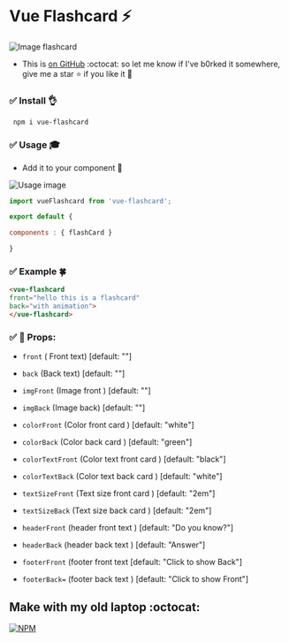 # Vue Flashcard :zap:

![Image flashcard](https://media.giphy.com/media/3og0ICaNlqFKHKlXKo/giphy.gif)
+ This is [on GitHub](https://github.com/cuduy197/vue-flashcard) :octocat:   so let me know if I've b0rked it somewhere, give me a star :star: if you like it  :musical_note:

### :white_check_mark: Install :ok_hand:
``` npm i vue-flashcard```

### :white_check_mark: Usage :mortar_board:
- Add it to  your component  :tada:

![Usage image](https://media.giphy.com/media/l1BgQGZQxJcXNiwk8/giphy.gif)

```javascript
import vueFlashcard from 'vue-flashcard';

export default {

components : { flashCard }

}
```

### :white_check_mark: Example :four_leaf_clover: 

```html
<vue-flashcard 
front="hello this is a flashcard" 
back="with animation">
</vue-flashcard>
```
### :white_check_mark: :book: Props: 
+ `front` ( Front text) [default: ""]
+ `back` (Back text) [default: ""]

+ `imgFront` (Image front ) [default: ""]
+ `imgBack` (Image back)  [default: ""]

+ `colorFront` (Color front card ) [default: "white"]
+ `colorBack` (Color back card ) [default: "green"]

+ `colorTextFront` (Color text front card ) [default: "black"]
+ `colorTextBack` (Color text back card ) [default: "white"]

+ `textSizeFront` (Text size front card ) [default: "2em"]
+ `textSizeBack` (Text size back card )  [default: "2em"]

+ `headerFront` (header front text ) [default: "Do you know?"]
+ `headerBack` (header back text )  [default: "Answer"]

+ `footerFront` (footer front text  [default: "Click to show Back"]
+ `footerBack=` (footer back text ) [default: "Click to show Front"]


## Make with my old laptop :octocat:  

[![NPM](https://nodei.co/npm/vue-flashcard.png?downloads=true&downloadRank=true&stars=true)](https://nodei.co/npm/vue-flashcard/)